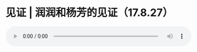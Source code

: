 # 见证 | 润润和杨芳的见证（17.8.27）

<audio style="width: 100%;" preload="false" controls controlslist="nodownload"><source src="//cdn.wechat.edu.pl/audio/mp3/old/12184.mp3" type="audio/mpeg">Your browser does not support the audio element.</audio>


